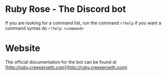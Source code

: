 # Ruby Rose - The Discord bot
If you are looking for a command list, run the command ``r!help`` if you want a command syntax do ``r!help <command>``

# Website
The official documentation for the bot can be found at [http://ruby.creeperseth.com](http://ruby.creeperseth.com) 